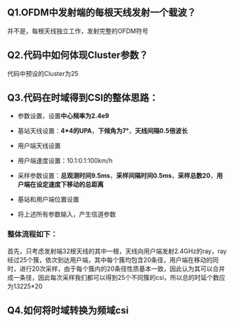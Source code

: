 ## Q1.OFDM中发射端的每根天线发射一个载波？

并不是，每根天线独立工作，发射完整的OFDM符号

## Q2.代码中如何体现Cluster参数？

代码中预设的Cluster为25

## Q3.代码在时域得到CSI的整体思路：

+ 参数设置，设置**中心频率为2.4e9**

+ 基站天线设置：**4*4的UPA**，**下倾角为7°**，**天线间隔0.5倍波长**

+ 用户端天线设置

+ 用户端速度设置：10.1:0.1:100km/h

+ 采样参数设置：**总观测时间9.5ms**，**采样间隔时间0.5ms**，**采样总数20**，**用户端在设定速度下移动的总距离**

+ 基站和用户端位置设置

+ 将上述所有参数输入，产生信道参数

### 整体流程如下：

首先，只考虑发射端32根天线的其中一根，天线向用户端发射2.4GHz的ray，ray经过25个簇，依次到达用户端，其中每个簇均包含20条径，用户端在移动的同时，进行20次采样，由于每个簇内的20条径性质基本一致，因此认为其可以合并成一条径，因此每次采样我们都可以得到25个不同簇的csi，所以总的时延个数应为1*32*25*20

## Q4.如何将时域转换为频域csi
